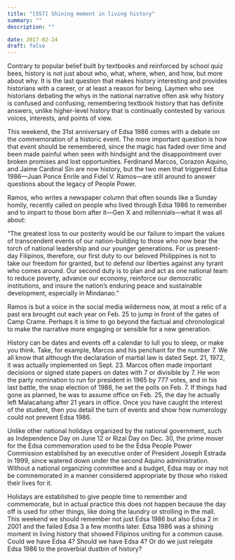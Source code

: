 ```yaml
---
title: "[557] Shining moment in living history"
summary: ""
description: ""

date: 2017-02-24
draft: false
---
```


Contrary to popular belief built by textbooks and reinforced by school quiz bees, history is not just about who, what, where, when, and how, but more about why. It is the last question that makes history interesting and provides historians with a career, or at least a reason for being. Laymen who see historians debating the whys in the national narrative often ask why history is confused and confusing, remembering textbook history that has definite answers, unlike higher-level history that is continually contested by various voices, interests, and points of view.

This weekend, the 31st anniversary of Edsa 1986 comes with a debate on the commemoration of a historic event. The more important question is how that event should be remembered, since the magic has faded over time and been made painful when seen with hindsight and the disappointment over broken promises and lost opportunities. Ferdinand Marcos, Corazon Aquino, and Jaime Cardinal Sin are now history, but the two men that triggered Edsa 1986—Juan Ponce Enrile and Fidel V. Ramos—are still around to answer questions about the legacy of People Power.

Ramos, who writes a newspaper column that often sounds like a Sunday homily, recently called on people who lived through Edsa 1986 to remember and to impart to those born after it—Gen X and millennials—what it was all about:

“The greatest loss to our posterity would be our failure to impart the values of transcendent events of our nation-building to those who now bear the torch of national leadership and our younger generations. For us present-day Filipinos, therefore, our first duty to our beloved Philippines is not to take our freedom for granted, but to defend our liberties against any tyrant who comes around. Our second duty is to plan and act as one national team to reduce poverty, advance our economy, reinforce our democratic institutions, and insure the nation’s enduring peace and sustainable development, especially in Mindanao.”

Ramos is but a voice in the social media wilderness now, at most a relic of a past era brought out each year on Feb. 25 to jump in front of the gates of Camp Crame. Perhaps it is time to go beyond the factual and chronological to make the narrative more engaging or sensible for a new generation.

History can be dates and events off a calendar to lull you to sleep, or make you think. Take, for example, Marcos and his penchant for the number 7. We all know that although the declaration of martial law is dated Sept. 21, 1972, it was actually implemented on Sept. 23. Marcos often made important decisions or signed state papers on dates with 7 or divisible by 7. He won the party nomination to run for president in 1965 by 777 votes, and in his last battle, the snap election of 1986, he set the polls on Feb. 7. If things had gone as planned, he was to assume office on Feb. 25, the day he actually left Malacañang after 21 years in office. Once you have caught the interest of the student, then you detail the turn of events and show how numerology could not prevent Edsa 1986.

Unlike other national holidays organized by the national government, such as Independence Day on June 12 or Rizal Day on Dec. 30, the prime mover for the Edsa commemoration used to be the Edsa People Power Commission established by an executive order of President Joseph Estrada in 1999, since watered down under the second Aquino administration. Without a national organizing committee and a budget, Edsa may or may not be commemorated in a manner considered appropriate by those who risked their lives for it.

Holidays are established to give people time to remember and commemorate, but in actual practice this does not happen because the day off is used for other things, like doing the laundry or strolling in the mall. This weekend we should remember not just Edsa 1986 but also Edsa 2 in 2001 and the failed Edsa 3 a few months later. Edsa 1986 was a shining moment in living history that showed Filipinos uniting for a common cause. Could we have Edsa 4? Should we have Edsa 4? Or do we just relegate Edsa 1986 to the proverbial dustbin of history?
